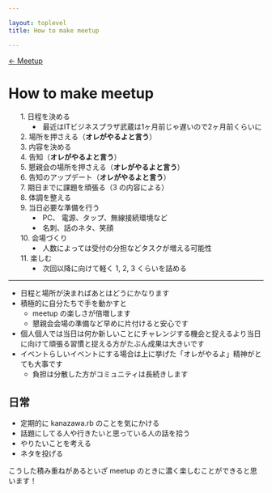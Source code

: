 ```yaml
---

layout: toplevel
title: How to make meetup

---
```


[← Meetup](./)

How to make meetup
==================

<style type="text/css">
  ul.workflow li {
    list-style: none;
  }
  ul.workflow li ul {
    list-style-type: disc;
    margin-bottom:   0;
  }
  ul.workflow li ul li {
    list-style: inside;
  }
</style>
<ul class="workflow">
  <li>1. 日程を決める
    <ul>
      <li>最近はITビジネスプラザ武蔵は1ヶ月前じゃ遅いので2ヶ月前くらいに</li>
    </ul>
  </li>
  <li>2. 場所を押さえる（<strong>オレがやるよと言う</strong>）</li>
  <li>3. 内容を決める</li>
  <li>4. 告知（<strong>オレがやるよと言う</strong>）</li>
  <li>5. 懇親会の場所を押さえる（<strong>オレがやるよと言う</strong>）</li>
  <li>6. 告知のアップデート（<strong>オレがやるよと言う</strong>）</li>
  <li>7. 期日までに課題を頑張る（3 の内容による）</li>
  <li>8. 体調を整える</li>
  <li>9. 当日必要な準備を行う
    <ul>
      <li>PC、 電源、タップ、無線接続環境など</li>
      <li>名刺、話のネタ、笑顔</li>
    </ul>
  </li>
  <li>10. 会場づくり
    <ul>
      <li>人数によっては受付の分担などタスクが増える可能性</li>
    </ul>
  </li>
  <li>11. 楽しむ
    <ul>
      <li>次回以降に向けて軽く 1, 2, 3 くらいを詰める</li>
    </ul>
  </li>
</ul>

----

* 日程と場所が決まればあとはどうにかなります
* 積極的に自分たちで手を動かすと
   * meetup の楽しさが倍増します
   * 懇親会会場の準備など早めに片付けると安心です
* 個人個人では当日は何か新しいことにチャレンジする機会と捉えるより当日に向けて頑張る習慣と捉える方がたぶん成果は大きいです
* イベントらしいイベントにする場合は上に挙げた「オレがやるよ」精神がとても大事です
   * 負担は分散した方がコミュニティは長続きします

日常
----

* 定期的に kanazawa.rb のことを気にかける
* 話題にしてる人や行きたいと思っている人の話を拾う
* やりたいことを考える
* ネタを投げる

こうした積み重ねがあるといざ meetup のときに濃く楽しむことができると思います！
